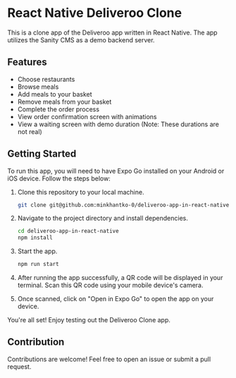 # React Native Deliveroo Clone

This is a clone app of the Deliveroo app written in React Native. The app utilizes the Sanity CMS as a demo backend server.

## Features

- Choose restaurants
- Browse meals
- Add meals to your basket
- Remove meals from your basket
- Complete the order process
- View order confirmation screen with animations
- View a waiting screen with demo duration (Note: These durations are not real)

## Getting Started

To run this app, you will need to have Expo Go installed on your Android or iOS device. Follow the steps below:

1. Clone this repository to your local machine.
   ```bash
   git clone git@github.com:minkhantko-0/deliveroo-app-in-react-native.git
   
2. Navigate to the project directory and install dependencies.
   ```bash
   cd deliveroo-app-in-react-native
   npm install

3. Start the app.
    ```bash
   npm run start

4. After running the app successfully, a QR code will be displayed in your terminal. Scan this QR code using your mobile device's camera.

5. Once scanned, click on "Open in Expo Go" to open the app on your device.

You're all set! Enjoy testing out the Deliveroo Clone app.

## Contribution

Contributions are welcome! Feel free to open an issue or submit a pull request.

